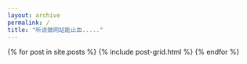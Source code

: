 ```yaml
---
layout: archive
permalink: /
title: "听说做网站能止血....."
---
```


<div class="tiles">
{% for post in site.posts %}
	{% include post-grid.html %}
{% endfor %}
</div><!-- /.tiles -->
